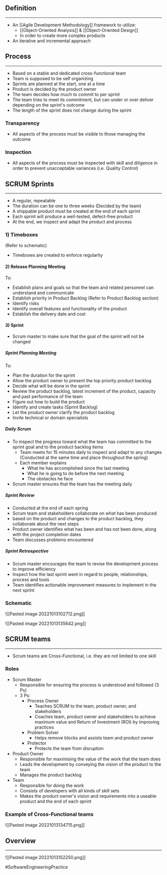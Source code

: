 ## Definition
---
- An [[Agile Development Methodology]] framework to utilize:
	- [[Object-Oriented Analysis]] & [[Object-Oriented Design]]
	- In order to create more complex products
- An iterative and incremental approach


## Process
---
- Based on a stable and dedicated cross-functional team
- Team is supposed to be self organizing
- Sprints are planned at the start, one at a time
- Product is decided by the product owner
- The team decides how much to commit to per sprint
- The team tries to meet its commitment, but can under or over deliver depending on the sprint's outcome
- The length of the sprint does not change during the sprint

### Transparency
- All aspects of the process must be visible to those managing the outcome

### Inspection
- All aspects of the process must be inspected with skill and diligence in order to prevent unacceptable variances (i.e. Quality Control)


## SCRUM Sprints
---
- A regular, repeatable 
- The duration can be one to three weeks (Decided by the team)
- A shippable product must be created at the end of each sprint
- Each sprint will produce a well-tested, defect-free product
- At the end, we inspect and adapt the product and process

### 1) Timeboxes
(Refer to schematic)
- Timeboxes are created to enforce regularity

#### 2) Release Planning Meeting
To:
- Establish plans and goals so that the team and related personnel can understand and communicate
- Establish priority in Product Backlog (Refer to Product Backlog section)
- Identify risks
- Identify overall features and functionality of the product
- Establish the delivery date and cost

#### 3) Sprint
- Scrum master to make sure that the goal of the sprint will not be changed

##### Sprint Planning Meeting
To:
- Plan the duration for the sprint
- Allow the product owner to present the top priority product backlog
- Decide what will be done in the sprint
- Review the product backlog, latest increment of the product, capacity and past performance of the team
- Figure out how to build the product
- Identify and create tasks (Sprint Backlog)
- Let the product owner clarify the product backlog
- Invite technical or domain specialists 

##### Daily Scrum
- To inspect the progress toward what the team has committed to the sprint goal and to the product backlog items
	- Team meets for 15 minutes daily to inspect and adapt to any changes (Conducted at the same time and place throughout the spring)
	- Each member explains
		- What he has accomplished since the last meeting
		- What he is going to do before the next meeting
		- The obstacles he face
- Scrum master ensures that the team has the meeting daily

##### Sprint Review
- Conducted at the end of each spring
- Scrum team and stakeholders collaborate on what has been produced
- based on the product and changes to the product backlog, they collaborate about the next steps
- Product owner identifies what has been and has not been done, along with the project completion dates
- Team discusses problems encountered

##### Sprint Retrospective
- Scrum master encourages the team to revise the development process to improve efficiency
- Inspect how the last sprint went in regard to people, relationships, process and tools
- Team identifies actionable improvement measures to implement in the next sprint

### Schematic
![[Pasted image 20221013102712.png]]

![[Pasted image 20221013135642.png]]

## SCRUM teams
---
- Scrum teams are Cross-Functional, i.e. they are not limited to one skill

### Roles
- Scrum Master
	- Responsible for ensuring the process is understood and followed (3 Ps)
	- 3 Ps:
		- Process Owner
			- Teaches SCRUM to the team, product owner, and stakeholders
			- Coaches team, product owner and stakeholders to achieve maximum value and Return of Investment (ROI) by improving practices
		- Problem Solver
			- Helps remove blocks and assists team and product owner
		- Protector
			- Protects the team from disruption
- Product Owner
	- Responsible for maximising the value of the work that the team does
	- Leads the development by conveying the vision of the product to the team
	- Manages the product backlog
- Team
	- Responsible for doing the work
	- Consists of developers with all kinds of skill sets
	- Makes the product owner's vision and requirements into a useable product and the end of each sprint

### Example of Cross-Functional teams
![[Pasted image 20221013134715.png]]


## Overview
---
![[Pasted image 20221013152250.png]]

#SoftwareEngineeringPractice 